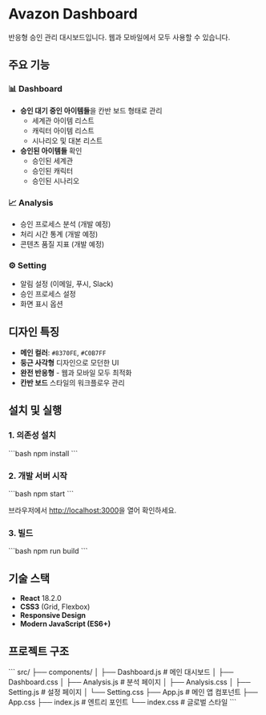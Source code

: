 # Avazon Dashboard

반응형 승인 관리 대시보드입니다. 웹과 모바일에서 모두 사용할 수 있습니다.

## 주요 기능

### 📊 Dashboard
- **승인 대기 중인 아이템들**을 칸반 보드 형태로 관리
  - 세계관 아이템 리스트
  - 캐릭터 아이템 리스트  
  - 시나리오 및 대본 리스트
- **승인된 아이템들** 확인
  - 승인된 세계관
  - 승인된 캐릭터
  - 승인된 시나리오

### 📈 Analysis
- 승인 프로세스 분석 (개발 예정)
- 처리 시간 통계 (개발 예정)
- 콘텐츠 품질 지표 (개발 예정)

### ⚙️ Setting
- 알림 설정 (이메일, 푸시, Slack)
- 승인 프로세스 설정
- 화면 표시 옵션

## 디자인 특징

- **메인 컬러**: `#8370FE`, `#C0B7FF`
- **둥근 사각형** 디자인으로 모던한 UI
- **완전 반응형** - 웹과 모바일 모두 최적화
- **칸반 보드** 스타일의 워크플로우 관리

## 설치 및 실행

### 1. 의존성 설치
\`\`\`bash
npm install
\`\`\`

### 2. 개발 서버 시작
\`\`\`bash
npm start
\`\`\`

브라우저에서 [http://localhost:3000](http://localhost:3000)을 열어 확인하세요.

### 3. 빌드
\`\`\`bash
npm run build
\`\`\`

## 기술 스택

- **React** 18.2.0
- **CSS3** (Grid, Flexbox)
- **Responsive Design**
- **Modern JavaScript (ES6+)**

## 프로젝트 구조

\`\`\`
src/
├── components/
│   ├── Dashboard.js     # 메인 대시보드
│   ├── Dashboard.css
│   ├── Analysis.js      # 분석 페이지
│   ├── Analysis.css
│   ├── Setting.js       # 설정 페이지
│   └── Setting.css
├── App.js              # 메인 앱 컴포넌트
├── App.css
├── index.js            # 엔트리 포인트
└── index.css           # 글로벌 스타일
\`\`\`
